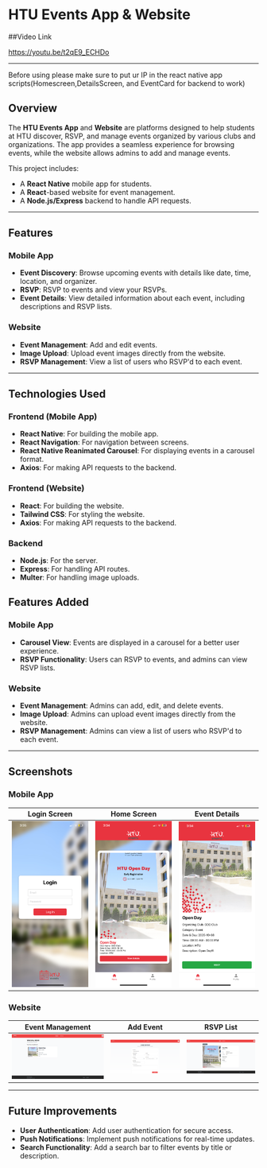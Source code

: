 # HTU Events App & Website

##Video Link

https://youtu.be/t2qE9_ECHDo

---

Before using please make sure to put ur IP in the react native app scripts(Homescreen,DetailsScreen, and EventCard for backend to work)

## Overview

The **HTU Events App** and **Website** are platforms designed to help students at HTU  discover, RSVP, and manage events organized by various clubs and organizations. The app provides a seamless experience for browsing events, while the website allows admins to add and manage events.

This project includes:
- A **React Native** mobile app for students.
- A **React**-based website for event management.
- A **Node.js/Express** backend to handle API requests.

---

## Features

### Mobile App
- **Event Discovery**: Browse upcoming events with details like date, time, location, and organizer.
- **RSVP**: RSVP to events and view your RSVPs.
- **Event Details**: View detailed information about each event, including descriptions and RSVP lists.

### Website
- **Event Management**: Add and edit events.
- **Image Upload**: Upload event images directly from the website.
- **RSVP Management**: View a list of users who RSVP'd to each event.

---

## Technologies Used

### Frontend (Mobile App)
- **React Native**: For building the mobile app.
- **React Navigation**: For navigation between screens.
- **React Native Reanimated Carousel**: For displaying events in a carousel format.
- **Axios**: For making API requests to the backend.

### Frontend (Website)
- **React**: For building the website.
- **Tailwind CSS**: For styling the website.
- **Axios**: For making API requests to the backend.

### Backend
- **Node.js**: For the server.
- **Express**: For handling API routes.
- **Multer**: For handling image uploads.

## Features Added

### Mobile App
- **Carousel View**: Events are displayed in a carousel for a better user experience.
- **RSVP Functionality**: Users can RSVP to events, and admins can view RSVP lists.

### Website
- **Event Management**: Admins can add, edit, and delete events.
- **Image Upload**: Admins can upload event images directly from the website.
- **RSVP Management**: Admins can view a list of users who RSVP'd to each event.

---

## Screenshots

### Mobile App
| Login Screen | Home Screen | Event Details |
|--------------|-------------|---------------|
| ![Login Screen](Screenshots/login.png) | ![Home Screen](Screenshots/home.png) | ![Event Details](Screenshots/details.png) |

### Website
| Event Management | Add Event | RSVP List |
|------------------|-----------|-----------|
| ![Event Management](Screenshots/website-events.png) | ![Add Event](Screenshots/add-event.png) | ![RSVP List](Screenshots/rsvp-list.png) |

---

## Future Improvements
- **User Authentication**: Add user authentication for secure access.
- **Push Notifications**: Implement push notifications for real-time updates.
- **Search Functionality**: Add a search bar to filter events by title or description.
